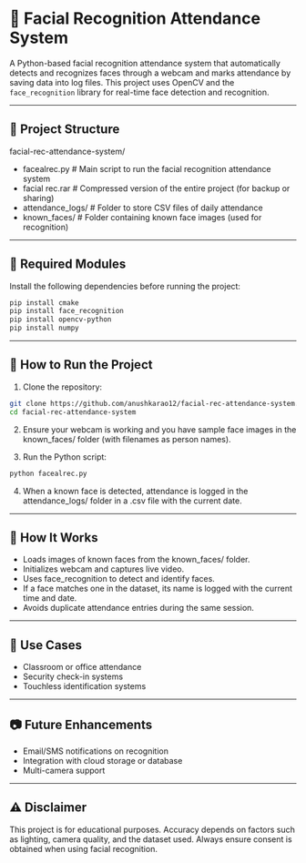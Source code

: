 # 🧠 Facial Recognition Attendance System

A Python-based facial recognition attendance system that automatically detects and recognizes faces through a webcam and marks attendance by saving data into log files. This project uses OpenCV and the `face_recognition` library for real-time face detection and recognition.

---

## 📁 Project Structure
facial-rec-attendance-system/
- facealrec.py # Main script to run the facial recognition attendance system
- facial rec.rar # Compressed version of the entire project (for backup or sharing)
- attendance_logs/ # Folder to store CSV files of daily attendance
- known_faces/ # Folder containing known face images (used for recognition)

---

## 🧩 Required Modules

Install the following dependencies before running the project:

```bash
pip install cmake
pip install face_recognition
pip install opencv-python
pip install numpy
```

---

## 🚀 How to Run the Project

1. Clone the repository:
```bash
git clone https://github.com/anushkarao12/facial-rec-attendance-system.git
cd facial-rec-attendance-system
```
2. Ensure your webcam is working and you have sample face images in the known_faces/ folder (with filenames as person names).

3. Run the Python script:
```bash
python facealrec.py
```
4. When a known face is detected, attendance is logged in the attendance_logs/ folder in a .csv file with the current date.

---

## 🧠 How It Works

- Loads images of known faces from the known_faces/ folder.
- Initializes webcam and captures live video.
- Uses face_recognition to detect and identify faces.
- If a face matches one in the dataset, its name is logged with the current time and date.
- Avoids duplicate attendance entries during the same session.
 
---

## 📌 Use Cases

- Classroom or office attendance
- Security check-in systems
- Touchless identification systems

---

## 📷 Future Enhancements

- Email/SMS notifications on recognition
- Integration with cloud storage or database
- Multi-camera support

---

## ⚠️ Disclaimer

This project is for educational purposes. Accuracy depends on factors such as lighting, camera quality, and the dataset used. Always ensure consent is obtained when using facial recognition.






